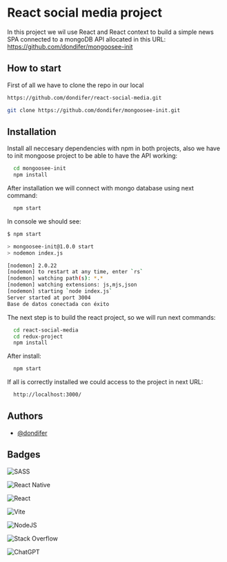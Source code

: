 
# React social media project

In this project we wil use React and React context to build a simple news SPA connected to a mongoDB API allocated in this URL:
https://github.com/dondifer/mongoosee-init


## How to start
First of all we have to clone the repo in our local


```bash
https://github.com/dondifer/react-social-media.git
 ```

```bash
git clone https://github.com/dondifer/mongoosee-init.git
 ```



## Installation

Install all neccesary dependencies with npm in both projects, also we have to init mongoose project to be able to have the API working:

```bash
  cd mongoosee-init   
  npm install
```
After installation we will connect with mongo database using next command:
```bash
  npm start
```
In console we should see:
```bash
$ npm start

> mongoosee-init@1.0.0 start
> nodemon index.js

[nodemon] 2.0.22
[nodemon] to restart at any time, enter `rs`
[nodemon] watching path(s): *.*
[nodemon] watching extensions: js,mjs,json
[nodemon] starting `node index.js`
Server started at port 3004
Base de datos conectada con éxito
```

The next step is to build the react project, so we will run next commands: 

```bash
  cd react-social-media
  cd redux-project  
  npm install
```

After install: 

```bash
  npm start
```

If all is correctly installed we could access to the project in next URL:

```bash
  http://localhost:3000/
```


    
## Authors

- [@dondifer](https://www.github.com/dondifer)


## Badges

![SASS](https://img.shields.io/badge/SASS-hotpink.svg?style=for-the-badge&logo=SASS&logoColor=white)

![React Native](https://img.shields.io/badge/react_native-%2320232a.svg?style=for-the-badge&logo=react&logoColor=%2361DAFB)

![React](https://img.shields.io/badge/react-%2320232a.svg?style=for-the-badge&logo=react&logoColor=%2361DAFB)

![Vite](https://img.shields.io/badge/vite-%23646CFF.svg?style=for-the-badge&logo=vite&logoColor=white)

![NodeJS](https://img.shields.io/badge/node.js-6DA55F?style=for-the-badge&logo=node.js&logoColor=white)

![Stack Overflow](https://img.shields.io/badge/-Stackoverflow-FE7A16?style=for-the-badge&logo=stack-overflow&logoColor=white)

![ChatGPT](https://img.shields.io/badge/chatGPT-74aa9c?style=for-the-badge&logo=openai&logoColor=white)

